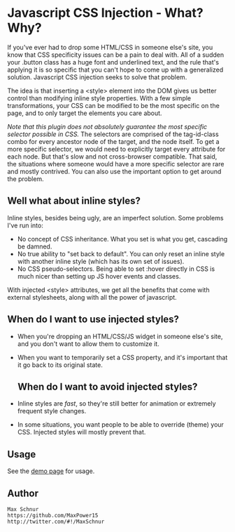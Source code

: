 # Javascript CSS Injection - What? Why?

If you've ever had to drop some HTML/CSS in someone else's site, you know that CSS specificity
issues can be a pain to deal with. All of a sudden your .button class has a huge font and 
underlined text, and the rule that's applying it is so specific that you can't hope to come up 
with a generalized solution. Javascript CSS injection seeks to solve that problem.

The idea is that inserting a &lt;style&gt; element into the DOM gives us better control than 
modifying inline style properties. With a few simple transformations, your CSS can be modified 
to be the most specific on the page, and to only target the elements you care about.

*Note that this plugin does not absolutely guarantee the most specific selector possible in CSS.*
The selectors are comprised of the tag-id-class combo for every ancestor node of the target, and the 
node itself. To get a more specific selector, we would need to explicitly target every attribute for each
node. But that's slow and not cross-browser compatible. That said, the situations where someone would 
have a more specific selector are rare and mostly contrived. You can also use the important option to
get around the problem.

## Well what about inline styles?

Inline styles, besides being ugly, are an imperfect solution. Some problems I've run into:
- No concept of CSS inheritance. What you set is what you get, cascading be damned.
- No true ability to "set back to default". You can only reset an inline style with another inline style (which has its own set of issues).
- No CSS pseudo-selectors. Being able to set :hover directly in CSS is much nicer than setting up JS hover events and classes.

With injected &lt;style&gt; attributes, we get all the benefits that come with external stylesheets, 
along with all the power of javascript.

## When do I want to use injected styles?

- When you're dropping an HTML/CSS/JS widget in someone else's site, and you don't want to allow them to customize it.
- When you want to temporarily set a CSS property, and it's important that it go back to its original state.

  ## When do I want to avoid injected styles?
- Inline styles are *fast*, so they're still better for animation or extremely frequent style changes.
- In some situations, you want people to be able to override (theme) your CSS. Injected styles will mostly prevent that.

## Usage

See the [demo page](http://dl.dropbox.com/u/124192/websites/inject-css/index.html) for usage.

## Author

    Max Schnur
    https://github.com/MaxPower15
    http://twitter.com/#!/MaxSchnur

